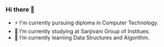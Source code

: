 ### Hi there 👋

- ⚡ I'm currently pursuing diploma in Computer Technology.
- 🔭 I’m currently studying at Sanjivani Group of Institues.
- 🌱 I’m currently learning Data Structures and Algorithm.

<!--
**hiten-shah0106/hiten-shah0106** is a ✨ _special_ ✨ repository because its `README.md` (this file) appears on your GitHub profile.

Here are some ideas to get you started:

- 🔭 I’m currently working on ...
- 🌱 I’m currently learning ...
- 👯 I’m looking to collaborate on ...
- 🤔 I’m looking for help with ...
- 💬 Ask me about ...
- 📫 How to reach me: ...
- 😄 Pronouns: ...
- ⚡ Fun fact: ...
-->
